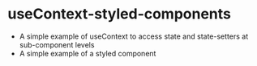# useContext-styled-components

- A simple example of useContext to access state and state-setters at sub-component levels
- A simple example of a styled component
